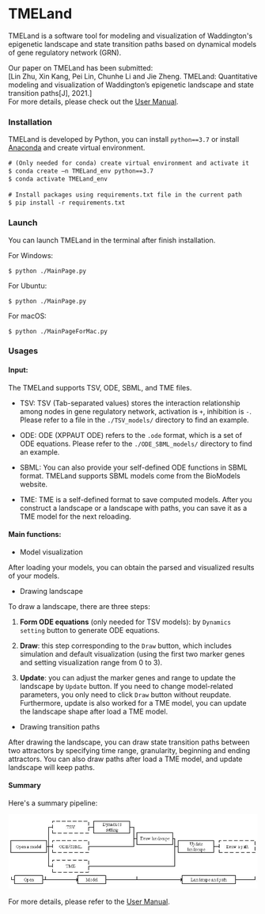 # TMELand
TMELand is a software tool for modeling and visualization of Waddington's epigenetic landscape and state transition paths based on dynamical models of gene regulatory network (GRN).

Our paper on TMELand has been submitted:  
[Lin Zhu, Xin Kang, Pei Lin, Chunhe Li and Jie Zheng. TMELand: Quantitative modeling and visualization of Waddington’s epigenetic landscape and state transition paths[J], 2021.]    
For more details, please check out the [User Manual](https://github.com/JieZheng-ShanghaiTech/TMELand/blob/main/TMELand%20Manual.pdf).




### Installation
TMELand is developed by Python, you can install `python==3.7` or install [Anaconda](https://docs.anaconda.com/anaconda/install/) and create virtual environment.

```
# (Only needed for conda) create virtual environment and activate it
$ conda create –n TMELand_env python==3.7
$ conda activate TMELand_env

# Install packages using requirements.txt file in the current path
$ pip install -r requirements.txt
```



### Launch

You can launch TMELand in the terminal after finish installation.

For Windows:
```
$ python ./MainPage.py
```

For Ubuntu:

```
$ python ./MainPage.py
```

For macOS:

```
$ python ./MainPageForMac.py
```



### Usages
#### Input: 
The TMELand supports TSV, ODE, SBML, and TME files.

* TSV: TSV (Tab-separated values) stores the interaction relationship among nodes in gene regulatory network, activation is `+`, inhibition is `-`. Please refer to a file in the `./TSV_models/` directory to find an example.

* ODE: ODE (XPPAUT ODE) refers to the `.ode` format, which is a set of ODE equations. Please refer to the `./ODE_SBML_models/` directory to find an example.

* SBML: You can also provide your self-defined ODE functions in SBML format. TMELand supports SBML models come from the BioModels website.

* TME: TME is a self-defined format to save computed models. After you construct a landscape or a landscape with paths, you can save it as a TME model for the next reloading.

#### Main functions:
* Model visualization

After loading your models, you can obtain the parsed and visualized results of your models.
* Drawing landscape

To draw a landscape, there are three steps:
1. **Form ODE equations** (only needed for TSV models): by `Dynamics setting` button to generate ODE equations.

2. **Draw**: this step corresponding to the `Draw` button, which includes simulation and default visualization (using the first two marker genes and setting visualization range from 0 to 3).

3. **Update**: you can adjust the marker genes and range to update the landscape by `Update` button. If you need to change model-related parameters, you only need to click `Draw` button without reupdate. Furthermore, update is also worked for a TME model, you can update the landscape shape after load a TME model.

* Drawing transition paths

After drawing the landscape, you can draw state transition paths between two attractors by specifying time range, granularity, beginning and ending attractors. You can also draw paths after load a TME model, and update landscape will keep paths.



#### Summary

Here's a summary pipeline:

![](./resource/Quick_tutorial.jpg)

For more details, please refer to the [User Manual](https://github.com/JieZheng-ShanghaiTech/TMELand/blob/main/TMELand%20Manual.pdf).